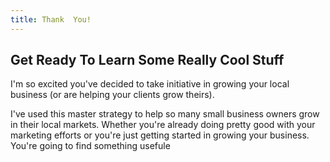 ```yaml
---
title: Thank  You! 
---
```


## Get Ready To Learn Some Really Cool Stuff

I'm so excited you've decided to take initiative in growing your local business (or are helping your clients grow theirs). 

I've used this master strategy to help so many small business owners grow in their local markets. Whether you're already doing pretty good with your marketing efforts or you're just getting started in growing your business. You're going to find something usefule